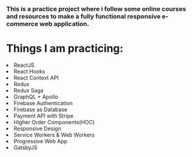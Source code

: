 ### This is a practice project where i follow some online courses and resources to make a fully functional responsive e-commerce web application.

# Things I am practicing:

<li>ReactJS</li>
<li>React Hooks</li>
<li>React Context API</li>
<li>Redux</li>
<li>Redux Saga</li>
<li>GraphQL + Apollo</li>
<li>Firebase Authentication</li>
<li>Firebase as Database</li>
<li>Payment API with Stripe</li>
<li>Higher Order Components(HOC)</li>
<li>Responsive Design</li>
<li>Service Workers & Web Workers</li>
<li>Progressive Web App</li>
<li>GatsbyJS</li>
